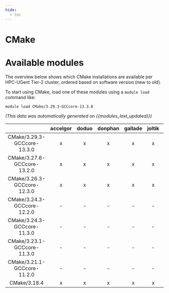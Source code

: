```yaml
---
hide:
  - toc
---
```


CMake
=====

# Available modules


The overview below shows which CMake installations are available per HPC-UGent Tier-2 cluster, ordered based on software version (new to old).

To start using CMake, load one of these modules using a `module load` command like:

```shell
module load CMake/3.29.3-GCCcore-13.3.0
```

*(This data was automatically generated on {{modules_last_updated}})*  

| |accelgor|doduo|donphan|gallade|joltik|shinx|
| :---: | :---: | :---: | :---: | :---: | :---: | :---: |
|CMake/3.29.3-GCCcore-13.3.0|x|x|x|x|x|x|
|CMake/3.27.6-GCCcore-13.2.0|x|x|x|x|x|x|
|CMake/3.26.3-GCCcore-12.3.0|x|x|x|x|x|x|
|CMake/3.24.3-GCCcore-12.2.0|-|-|-|-|-|x|
|CMake/3.24.3-GCCcore-11.3.0|-|-|-|-|-|x|
|CMake/3.23.1-GCCcore-11.3.0|-|-|-|-|-|x|
|CMake/3.21.1-GCCcore-11.2.0|-|-|-|-|-|x|
|CMake/3.18.4|x|x|x|x|x|x|
